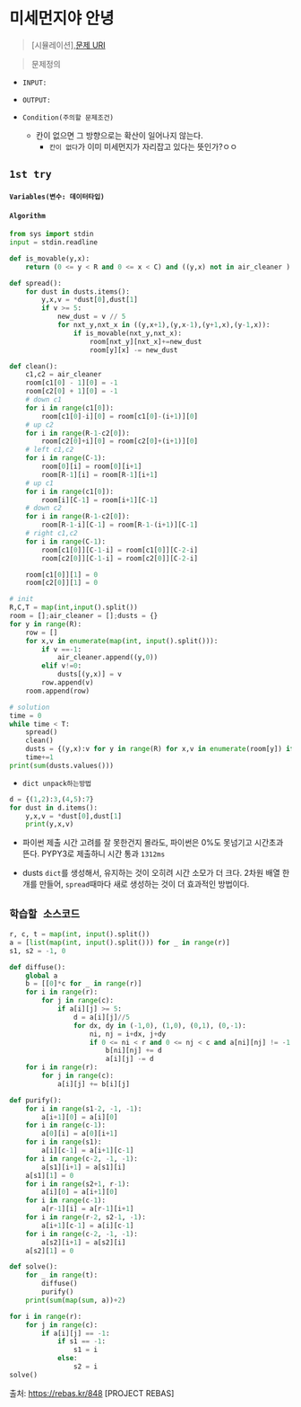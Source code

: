 # 미세먼지야 안녕

> [시뮬레이션],[문제 URI](https://www.acmicpc.net/problem/17144)

> 문제정의
- `INPUT:`
- `OUTPUT:`

- `Condition(주의할 문제조건)`
    - 칸이 없으면 그 방향으로는 확산이 일어나지 않는다.
        - `칸이 없다`가 이미 미세먼지가 자리잡고 있다는 뜻인가?ㅇㅇ

## `1st try`

#### `Variables(변수: 데이터타입)`
#### `Algorithm`
  
```python
from sys import stdin
input = stdin.readline

def is_movable(y,x):
    return (0 <= y < R and 0 <= x < C) and ((y,x) not in air_cleaner )

def spread():
    for dust in dusts.items():
        y,x,v = *dust[0],dust[1]
        if v >= 5:
            new_dust = v // 5
            for nxt_y,nxt_x in ((y,x+1),(y,x-1),(y+1,x),(y-1,x)):
                if is_movable(nxt_y,nxt_x):
                    room[nxt_y][nxt_x]+=new_dust
                    room[y][x] -= new_dust

def clean():
    c1,c2 = air_cleaner
    room[c1[0] - 1][0] = -1
    room[c2[0] + 1][0] = -1
    # down c1
    for i in range(c1[0]):
        room[c1[0]-i][0] = room[c1[0]-(i+1)][0]
    # up c2
    for i in range(R-1-c2[0]):
        room[c2[0]+i][0] = room[c2[0]+(i+1)][0]
    # left c1,c2
    for i in range(C-1):
        room[0][i] = room[0][i+1]
        room[R-1][i] = room[R-1][i+1]
    # up c1
    for i in range(c1[0]):
        room[i][C-1] = room[i+1][C-1]
    # down c2
    for i in range(R-1-c2[0]):
        room[R-1-i][C-1] = room[R-1-(i+1)][C-1]
    # right c1,c2
    for i in range(C-1):
        room[c1[0]][C-1-i] = room[c1[0]][C-2-i]
        room[c2[0]][C-1-i] = room[c2[0]][C-2-i]

    room[c1[0]][1] = 0
    room[c2[0]][1] = 0

# init
R,C,T = map(int,input().split())
room = [];air_cleaner = [];dusts = {}
for y in range(R):
    row = []
    for x,v in enumerate(map(int, input().split())):
        if v ==-1:
            air_cleaner.append((y,0))
        elif v!=0:
            dusts[(y,x)] = v
        row.append(v)
    room.append(row)

# solution
time = 0
while time < T:
    spread()
    clean()
    dusts = {(y,x):v for y in range(R) for x,v in enumerate(room[y]) if v not in [0,-1]}
    time+=1
print(sum(dusts.values()))

```

- `dict unpack하는방법`
```python
d = {(1,2):3,(4,5):7}
for dust in d.items():
    y,x,v = *dust[0],dust[1]
    print(y,x,v)
```

- 파이썬 제출 시간 고려를 잘 못한건지 몰라도, 파이썬은 0%도 못넘기고 시간초과 뜬다. PYPY3로 제출하니 시간 통과 `1312ms`

- dusts `dict`를 생성해서, 유지하는 것이 오히려 시간 소모가 더 크다. 2차원 배열 한개를 만들어, `spread`때마다 새로 생성하는 것이 더 효과적인 방법이다.


## `학습할 소스코드`
```python
r, c, t = map(int, input().split())
a = [list(map(int, input().split())) for _ in range(r)]
s1, s2 = -1, 0

def diffuse():
    global a
    b = [[0]*c for _ in range(r)]
    for i in range(r):
        for j in range(c):
            if a[i][j] >= 5:
                d = a[i][j]//5
                for dx, dy in (-1,0), (1,0), (0,1), (0,-1):
                    ni, nj = i+dx, j+dy
                    if 0 <= ni < r and 0 <= nj < c and a[ni][nj] != -1:
                        b[ni][nj] += d
                        a[i][j] -= d
    for i in range(r):
        for j in range(c):
            a[i][j] += b[i][j]

def purify():
    for i in range(s1-2, -1, -1):
        a[i+1][0] = a[i][0]
    for i in range(c-1):
        a[0][i] = a[0][i+1]
    for i in range(s1):
        a[i][c-1] = a[i+1][c-1]
    for i in range(c-2, -1, -1):
        a[s1][i+1] = a[s1][i]
    a[s1][1] = 0
    for i in range(s2+1, r-1):
        a[i][0] = a[i+1][0]
    for i in range(c-1):
        a[r-1][i] = a[r-1][i+1]
    for i in range(r-2, s2-1, -1):
        a[i+1][c-1] = a[i][c-1]
    for i in range(c-2, -1, -1):
        a[s2][i+1] = a[s2][i]
    a[s2][1] = 0

def solve():
    for _ in range(t):
        diffuse()
        purify()
    print(sum(map(sum, a))+2)

for i in range(r):
    for j in range(c):
        if a[i][j] == -1:
            if s1 == -1:
                s1 = i
            else:
                s2 = i
solve()

```
출처: https://rebas.kr/848 [PROJECT REBAS]
